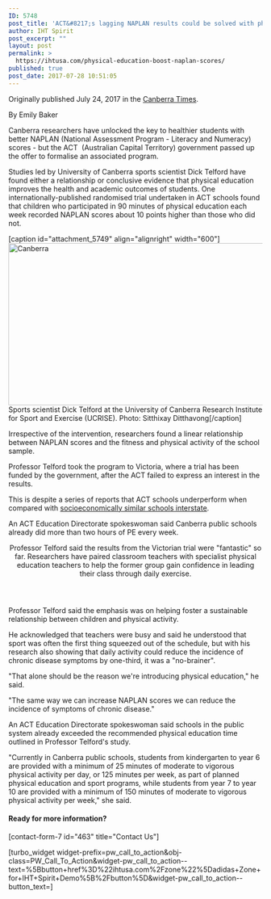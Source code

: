```yaml
---
ID: 5748
post_title: 'ACT&#8217;s lagging NAPLAN results could be solved with physical education'
author: IHT Spirit
post_excerpt: ""
layout: post
permalink: >
  https://ihtusa.com/physical-education-boost-naplan-scores/
published: true
post_date: 2017-07-28 10:51:05
---
```

Originally published July 24, 2017 in the <a href="http://www.canberratimes.com.au/act-news/acts-lagging-naplan-results-could-be-solved-with-physical-education-expert-20170724-gxhabl.html" target="_blank" rel="noopener">Canberra Times</a>.

By Emily Baker

Canberra researchers have unlocked the key to healthier students with better NAPLAN (National Assessment Program - Literacy and Numeracy) scores - but the ACT  (Australian Capital Territory) government passed up the offer to formalise an associated program.

Studies led by University of Canberra sports scientist Dick Telford have found either a relationship or conclusive evidence that physical education improves the health and academic outcomes of students. One internationally-published randomised trial undertaken in ACT schools found that children who participated in 90 minutes of physical education each week recorded NAPLAN scores about 10 points higher than those who did not.

[caption id="attachment_5749" align="alignright" width="600"]<a href="https://ihtusa.com/wp-content/uploads/2017/07/1500881369280feature.jpg"><img class="wp-image-5749" src="https://ihtusa.com/wp-content/uploads/2017/07/1500881369280feature.jpg" alt="Canberra" width="600" height="321" /></a> Sports scientist Dick Telford at the University of Canberra Research Institute for Sport and Exercise (UCRISE). Photo: Sitthixay Ditthavong[/caption]

<!--more-->Irrespective of the intervention, researchers found a linear relationship between NAPLAN scores and the fitness and physical activity of the school sample.

Professor Telford took the program to Victoria, where a trial has been funded by the government, after the ACT failed to express an interest in the results.

This is despite a series of reports that ACT schools underperform when compared with <a href="http://www.canberratimes.com.au/act-news/australia-institute-report-into-act-schools-reveals-poor-performance--again-20170720-gxezk1?" target="_blank" rel="noopener">socioeconomically similar schools interstate</a>.

An ACT Education Directorate spokeswoman said Canberra public schools already did more than two hours of PE every week.
<div id="subscribe-newsletter" class="panel panel--subscribe is_fm-newsletter-subscription" data-channel-key="qmijur57bxF1rHojHDpApA" data-newsletter-id="10063" data-authentication-url="https://authman.f2.com.au/oauth2/authorise" data-subscription-url="https://api.myfairfax.com.au/services/v3/newsletters/newsletterIdPlaceholder/subscribe" data-newsletter-env="prod">
<div id="newsletterSignUpContent" class="content"><header class="header">
<div class="newsletter-icon">Professor Telford said the results from the Victorian trial were "fantastic" so far. Researchers have paired classroom teachers with specialist physical education teachers to help the former group gain confidence in leading their class through daily exercise.</div>
</header></div>
</div>
Professor Telford said the emphasis was on helping foster a sustainable relationship between children and physical activity.

He acknowledged that teachers were busy and said he understood that sport was often the first thing squeezed out of the schedule, but with his research also showing that daily activity could reduce the incidence of chronic disease symptoms by one-third, it was a "no-brainer".

"That alone should be the reason we're introducing physical education," he said.

"The same way we can increase NAPLAN scores we can reduce the incidence of symptoms of chronic disease."

An ACT Education Directorate spokeswoman said schools in the public system already exceeded the recommended physical education time outlined in Professor Telford's study.

"Currently in Canberra public schools, students from kindergarten to year 6 are provided with a minimum of 25 minutes of moderate to vigorous physical activity per day, or 125 minutes per week, as part of planned physical education and sport programs, while students from year 7 to year 10 are provided with a minimum of 150 minutes of moderate to vigorous physical activity per week," she said.
<h4>Ready for more information?</h4>
[contact-form-7 id="463" title="Contact Us"]

[turbo_widget widget-prefix=pw_call_to_action&obj-class=PW_Call_To_Action&widget-pw_call_to_action--text=%5Bbutton+href%3D%22ihtusa.com%2Fzone%22%5Dadidas+Zone+for+IHT+Spirit+Demo%5B%2Fbutton%5D&widget-pw_call_to_action--button_text=]